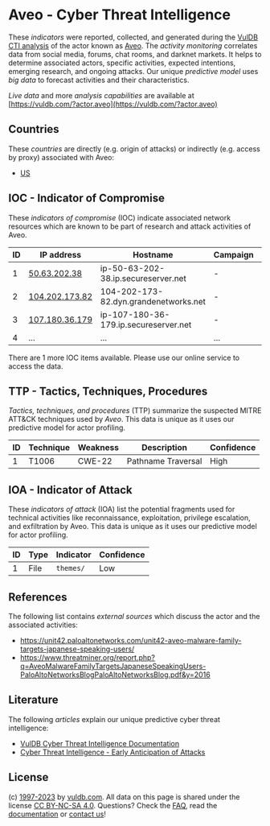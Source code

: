 # Aveo - Cyber Threat Intelligence

These _indicators_ were reported, collected, and generated during the [VulDB CTI analysis](https://vuldb.com/?kb.cti) of the actor known as [Aveo](https://vuldb.com/?actor.aveo). The _activity monitoring_ correlates data from social media, forums, chat rooms, and darknet markets. It helps to determine associated actors, specific activities, expected intentions, emerging research, and ongoing attacks. Our unique _predictive model_ uses _big data_ to forecast activities and their characteristics.

_Live data_ and more _analysis capabilities_ are available at [https://vuldb.com/?actor.aveo](https://vuldb.com/?actor.aveo)

## Countries

These _countries_ are directly (e.g. origin of attacks) or indirectly (e.g. access by proxy) associated with Aveo:

* [US](https://vuldb.com/?country.us)

## IOC - Indicator of Compromise

These _indicators of compromise_ (IOC) indicate associated network resources which are known to be part of research and attack activities of Aveo.

ID | IP address | Hostname | Campaign | Confidence
-- | ---------- | -------- | -------- | ----------
1 | [50.63.202.38](https://vuldb.com/?ip.50.63.202.38) | ip-50-63-202-38.ip.secureserver.net | - | High
2 | [104.202.173.82](https://vuldb.com/?ip.104.202.173.82) | 104-202-173-82.dyn.grandenetworks.net | - | High
3 | [107.180.36.179](https://vuldb.com/?ip.107.180.36.179) | ip-107-180-36-179.ip.secureserver.net | - | High
4 | ... | ... | ... | ...

There are 1 more IOC items available. Please use our online service to access the data.

## TTP - Tactics, Techniques, Procedures

_Tactics, techniques, and procedures_ (TTP) summarize the suspected MITRE ATT&CK techniques used by _Aveo_. This data is unique as it uses our predictive model for actor profiling.

ID | Technique | Weakness | Description | Confidence
-- | --------- | -------- | ----------- | ----------
1 | T1006 | CWE-22 | Pathname Traversal | High

## IOA - Indicator of Attack

These _indicators of attack_ (IOA) list the potential fragments used for technical activities like reconnaissance, exploitation, privilege escalation, and exfiltration by Aveo. This data is unique as it uses our predictive model for actor profiling.

ID | Type | Indicator | Confidence
-- | ---- | --------- | ----------
1 | File | `themes/` | Low

## References

The following list contains _external sources_ which discuss the actor and the associated activities:

* https://unit42.paloaltonetworks.com/unit42-aveo-malware-family-targets-japanese-speaking-users/
* https://www.threatminer.org/report.php?q=AveoMalwareFamilyTargetsJapaneseSpeakingUsers-PaloAltoNetworksBlogPaloAltoNetworksBlog.pdf&y=2016

## Literature

The following _articles_ explain our unique predictive cyber threat intelligence:

* [VulDB Cyber Threat Intelligence Documentation](https://vuldb.com/?kb.cti)
* [Cyber Threat Intelligence - Early Anticipation of Attacks](https://www.scip.ch/en/?labs.20201022)

## License

(c) [1997-2023](https://vuldb.com/?kb.changelog) by [vuldb.com](https://vuldb.com/?kb.about). All data on this page is shared under the license [CC BY-NC-SA 4.0](https://creativecommons.org/licenses/by-nc-sa/4.0/). Questions? Check the [FAQ](https://vuldb.com/?kb.faq), read the [documentation](https://vuldb.com/?kb) or [contact us](https://vuldb.com/?contact)!
